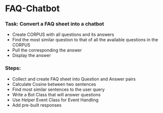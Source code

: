 # FAQ-Chatbot

### Task: Convert a FAQ sheet into a chatbot

- Create CORPUS with all questions and its answers
- Find the most similar question to that of all the available questions in the CORPUS
- Pull the corresponding the answer
- Display the answer

### Steps:
- Collect and create FAQ sheet into Question and Answer pairs
- Calculate Cosine between two sentences
- Find most similar sentences to the user query
- Write a Bot Class that will answer questions
- Use Helper Event Class for Event Handling
- Add pre-built responses
